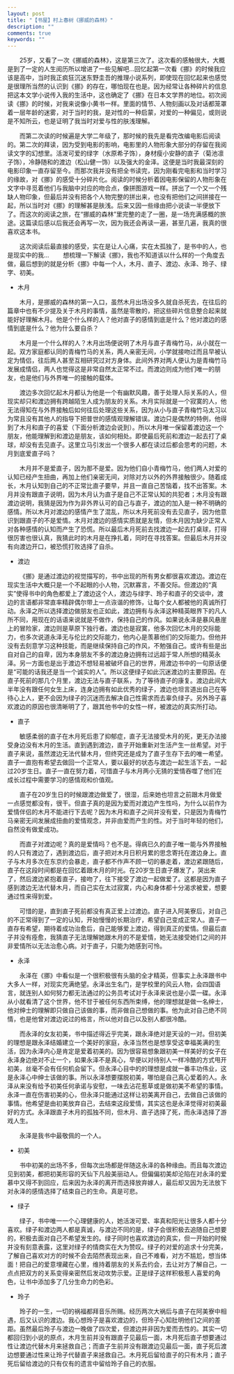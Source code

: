 ```yaml
---
layout: post
title: "【书屋】村上春树《挪威的森林》"
description: ""
comments: true
keywords: ""
---
```


&emsp;&emsp;25岁，又看了一次《挪威的森林》，这是第三次了。这次看的感触很大，大概是到了一定的人生阅历所以增进了一些见解吧…回忆起第一次看《挪》的时候我应该是高中，当时我正疯狂沉迷东野圭吾的推理小说系列，即使现在回忆起来也感觉是很理所当然的认识到《挪》的存在，哪怕现在也是。因为经常让各种碎片的信息把这本文学小说传入我的生活中，这也确定了《挪》在日本文学界的地位。初次阅读《挪》的时候，对我来说像小黄书一样。里面的情节、人物刻画以及对话都笼罩着一层年龄的迷雾，对于当时的我，是对性的一种启蒙，对爱的一种偏见，或则说是不知所云，也是证明了我当时对爱与性的肤浅理解。

&emsp;&emsp;而第二次读的时候遍是大学二年级了，那时候的我先是看完改编电影后阅读的。第二次的拜读，因为受到电影的影响，电影里的人物形象大部分的存留在我阅读文字的幻想里。活泼可爱的绿字（水原希子饰），身材瘦小安静的直子（菊池凛子饰），冷静随和的渡边（松山健一饰）以及强大的金泽。这便是当时我最深刻的电影印象一直存留至今。而那次我并没有把全书读完，因为刚看完电影和当时学习的缘故，对《挪》的感受十分碎片化。阅读的时候分析着因电影保留的人物形象在文字中寻觅着他们与我脑中对应的吻合点，像拼图游戏一样。拼出了一个又一个残缺人物印象，但最后并没有把各个人物完整的拼出来，也没有把他们之间拼接在一起，所以当时对《挪》的理解甚是肤浅。后来又因一些缘由把小说读一半便放下了。而这次的阅读之旅，在“挪威的森林”里完整的走了一圈，是一场充满感概的旅途。这篇读后感以后我还会再写一次，因为我还会再读一遍，甚至几遍，我真的很喜欢这本书。

&emsp;&emsp;这次阅读后最直接的感受，实在是让人心痛，实在太孤独了，是书中的人，也是现实中的我...
&emsp;&emsp;想梳理一下解读《挪》，我也不知道该以什么样的一个角度去做，最后想到的就是分析《挪》中每一个人，木月、直子、渡边、永泽、玲子、绿字、初美。
-  木月

&emsp;&emsp;木月，是挪威的森林的第一入口，虽然木月出场没多久就自杀死去，在往后的篇章中也有不少提及关于木月的事情，虽然是零散的，把这些碎片信息整合起来就能好好理解木月。他是个什么样的人？他对直子的感情到底是什么？他对渡边的感情到底是什么？他为什么要自杀？

&emsp;&emsp;木月是一个什么样的人？木月出场便说明了木月与直子青梅竹马，从小就在一起。双方家庭都认同的青梅竹马的关系，两人亲密无间，小学就接吻过而且早被认定为情侣，往后两人甚至互相研究过对方身体。此间外界对两人便认为是青梅竹马发展成情侣，两人也觉得这是非常自然太正常不过。而渡边则成为他们唯一的朋友，也是他们与外界唯一的接触的载体。

&emsp;&emsp;渡边多次回忆起木月都认为他是一个有幽默风趣，善于处理人际关系的人，但现实却只和渡边拥有跨越陌生人成为朋友的关系。木月实际就是一个寂寞的人，他无法得知在与外界接触后如何往后处理这些关系，因为从小与直子青梅竹马太习以为常且没有其他人的指导下把普世的感情观理解错误。渡边只是偶然的特例，他得到了木月和直子的喜爱（下面分析渡边会说到）。所以木月唯一保留着渡边这一个朋友，他能理解到和渡边是朋友，该如何相处。即使最后死前和渡边一起去打了桌球，却没有去见直子。这里立马引发出一个很多人都在读过后都会思考的问题，木月到底爱直子吗？

&emsp;&emsp;木月并不是爱直子，因为那不是爱。因为他们自小青梅竹马，他们两人对爱的认知已经产生扭曲，再加上他们亲密无间，对除对方以外的外界接触很少。随着成长，木月认知到自己的不正常比直子要早，并且一直自己苦恼着，找不出答案。木月并没有跟直子说明，因为木月认为直子是自己不正常认知的共犯者；木月没有跟渡边说明，我猜是因为作为非外界认可的自己与直子，渡边的加入是一种不明确的感情。所以木月对渡边的感情产生了混乱，所以木月死前没有去见直子，因为他意识到跟直子的不是爱情。木月对渡边的感情实质就是友情，但木月因为缺少正常人对各种感情的认知而产生了恐慌。所以最后木月死前去找渡边一起去打桌球，打得很厉害也很认真，我猜此时的木月是在挣扎着，同时在寻找答案。但最后木月并没有向渡边开口，被恐慌打败选择了自杀。

- 渡边

&emsp;&emsp;《挪》是通过渡边的视觉描写的，书中出现的所有男女都很喜欢渡边。渡边在现实生活中大概只是一个不起眼的小人物，沉默寡言，不善交际。但渡边的“真实”使得书中的角色都爱上了渡边这个人，渡边与绿字、玲子和直子的交谈中，渡边的言语都非常直率精辟偶尔带上一点诙谐的修饰，让每个女人都被他的真诚所打动。永泽之所以选择渡边做朋友也正如此，渡边拥有与永泽这种精英眼界下的凡人所不同，用现在的话语来说就是不做作，保持自己的作风。如果说永泽是暴风悬崖上的冒险家，渡边则是草原下独行者。渡边也是寂寞，他多次回忆木月的交际能力，也多次说道永泽无与伦比的交际能力，他内心是羡慕他们的交际能力。但他并没有去刻意学习这种技能，而是继续保持自己的作风，不勉强自己。或许有些是出自对自己的自卑，因为本身朋友不多的渡边身边拥有过远超于常人所想的精英永泽。另一方面也是出于渡边不想轻易被破坏自己的世界，用渡边书中的一句原话便是“可能的话我还是当一个诚实的人”。所以这便绿子如此沉迷渡边的主要原因。在直子死前的那几个月里，渡边无法与直子联系，为了等待直子的康复。渡边此间大半年没有跟任何女生上床，连身边拥有如此优秀的绿子，渡边也坦言道出自己在等待心上人，更不会因为绿子的沉迷而去解决自己性需求而去辜负绿子。另外玲子喜欢渡边的原因也很清晰明了了，跟其他书中的女性一样，被渡边的真实所打动。

 - 直子
 
&emsp;&emsp;敏感柔弱的直子在木月死后患了抑郁症，直子无法接受木月的死，更无办法接受身边没有木月的生活。直到遇到渡边，直子开始重新对生活产生一丝希望。对于直子来说，虽然渡边无法代替木月，但终究还是成为了直子生存下去的唯一希望。直子一直抱有希望去做回一个正常人，要以最好的状态与渡边一起生活下去，一起过20岁生日。直子一直在努力着，可惜直子与木月两小无猜的爱情吞噬了他们在成长过程中需要学习的感情观和价值观。

&emsp;&emsp;直子在20岁生日的时候跟渡边做爱了，很湿，后来她也坦言之前跟木月做爱一点感觉都没有，很干。但直子真的是因为爱而对渡边产生性吗，为什么以前作为爱情伴侣的木月不能进行下去呢？因为木月和直子之间并没有爱，只是因为青梅竹马亲密无间发展成扭曲的爱情观念，并非由爱而产生的性。对于当时年轻的他们，自然没有做爱成功。

&emsp;&emsp;而直子对渡边呢？真的是爱情吗？也不是。得病已久的直子唯一能与外界接触的人只有渡边了，遇到渡边后，直子把对木月日积月累的思念寄托在渡边身上。直子与木月多次在东京约会暴走，直子都不作声不顾一切的暴走着，渡边紧跟随后，直子在这段时间都是在回忆着跟木月的时光。在20岁生日直子爆发了，哭出来了，然后渡边紧抱着直子，接吻了，往下接受了渡边一起做爱了。这都是因为直子感到渡边无法代替木月，而自己实在太过寂寞，内心和身体都十分渴求被爱，想要通过性来得到爱。

&emsp;&emsp;可惜的是，直到直子死前都没有真正爱上过渡边。直子进入阿美寮后，对自己的不正常得到了一定的认知，开始慢慢的长期治疗，希望自己变成正常人。直子一直存有希望，期待着成功治愈后，自己能够爱上渡边，得到真正的爱情。但最后直子并没有痊愈，我猜直子无法理解她跟木月的不是爱情，她无法接受她们之间的并非爱情所以无法治愈心病。对于直子，只能为她感到可怜。

- 永泽

&emsp;&emsp;永泽在《挪》中看似是一个很积极很有头脑的全才精英，但事实上永泽跟书中大多人一样，对现实充满绝望。永泽出生名门，是学校里的风云人物，会四国语言，就连别人如何努力都无法通过的公务员考试对于永泽来说也是小菜一碟。永泽从小就看清了这个世界，他不甘于被任何东西所束缚，他的理想就是做一名绅士，他对绅士的理解即只做自己该做的事，而非做自己想做的事。他为此对自己绝不同情，也是他曾对渡边说过的格言，所以他对自己以及别人都很冷酷。

&emsp;&emsp;而永泽的女友初美，书中描述得近乎完美，跟永泽绝对是天设的一对。但初美的理想是跟永泽结婚建立一个美好的家庭，永泽当然也是想享受这幸福美满的生活，因为永泽内心是肯定是爱着初美的。因为很容易想象跟初美一样美好的女子在永泽身边绝对不止一个，如果永泽不是真心，早便以对待别人一样冷酷的方式甩开初美，丝毫不会有任何机会留下。但永泽心目中的的理想是成就一番丰功伟业，这是永泽心中绅士该做的事。所以永泽想要摆脱初美，哪怕是自己真心爱着的人。永泽从来没有给予初美任何承诺与安慰，一味去沾花惹草或是做初美不希望的事情。永泽一直在伤害初美的心，但永泽只能通过这样让初美离开自己，去做自己该做的事情。他希望是由初美放弃自己，去结束这段爱情，其实这也是永泽觉得对初美最好的方式。永泽跟直子木月的孤独不同，但木月、直子选择了死，而永泽选择了游戏人生。

&emsp;&emsp;永泽是我书中最敬佩的一个人。

- 初美

&emsp;&emsp;书中初美的出场不多，但每次出场都是伴随这永泽的各种缘由。而且每次渡边见到初美，都把初美形容的天仙下凡般美丽动人。但偏偏初美却沦陷在对永泽的爱慕中又得不到回应，后来因为永泽的离开而选择放弃嫁人，最后却又因为无法放下对永泽的感情选择了结束自己的生命。真是可悲。

- 绿子

&emsp;&emsp;绿子，书中唯一一个心理健康的人，她活泼可爱、率真和阳光让很多人都十分喜欢。绿子和渡边两人都是真诚，与渡边不同的是，绿子会很积极去追随自己想要的，积极去面对自己不希望发生的。绿子同时也喜欢渡边的真实，但一开始的时候并没有刻意表露，这里对绿子的情商实在大为赞叹。绿子的对爱的追求十分完美，了解自己喜欢对方的时候不会去陌然表现出来，自己不难看，对方不尴尬，想当体面！把自己的爱意埋藏在心里，维持着朋友的关系去约会，去让对方了解自己，一点点把双方的关系变得亲密然后发动攻势示爱。正是绿子这样积极惹人喜爱的角色，让书中添加多了几分生命力的色彩。

- 玲子

&emsp;&emsp;玲子的一生，一切的祸福都拜音乐所赐。经历两次大祸后与直子在阿美寮中相遇，后又认识的渡边。我心想玲子是喜欢渡边的，但玲子心知肚明他们之间的差距。虽然最后玲子与渡边一晚做了四次爱，但渡边并非因为爱而去性的。其实一切都回归到小说的原点，木月生前并没有跟直子见最后一面，木月死后直子想要通过性让渡边代替木月来拯救自己；而直子生前并没有跟渡边见最后一面，直子死后渡边想要通过性来让玲子代替直子来拯救自己。木月死后留给直子的只有木月；直子死后留给渡边的只有仅有的遗言中留给玲子自己的衣服。
